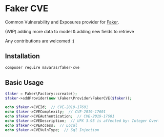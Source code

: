 
# Faker CVE
Common Vulnerability and Exposures provider for [Faker](https://github.com/fzaninotto/Faker).
 
(WIP) adding more data to model & adding new fields to retrieve

Any contributions are welcomed :)

## Installation
```sh
composer require mavaras/faker-cve
```


## Basic Usage
```php
$faker = Faker\Factory::create();
$faker->addProvider(new \Faker\Provider\FakerCVE($faker));

echo $faker->CVEId;  // CVE-2019-17601
echo $faker->CVEComplexity;  // CVE-2019-17601
echo $faker->CVEAuthentication;  // CVE-2019-17601
echo $faker->CVEDescription;  // UPX 3.95 is affected by: Integer Overflow. The impact is: attacker can cause a denial of service. The component is: src/p_lx_elf.cpp PackLinuxElf32::PackLinuxElf32help1() Line 262. The attack vector is: the victim must open a specially crafted ELF file.
echo $faker->CVEAccess;  // Local
echo $faker->CVEVulnType;  // Sql Injection
```
